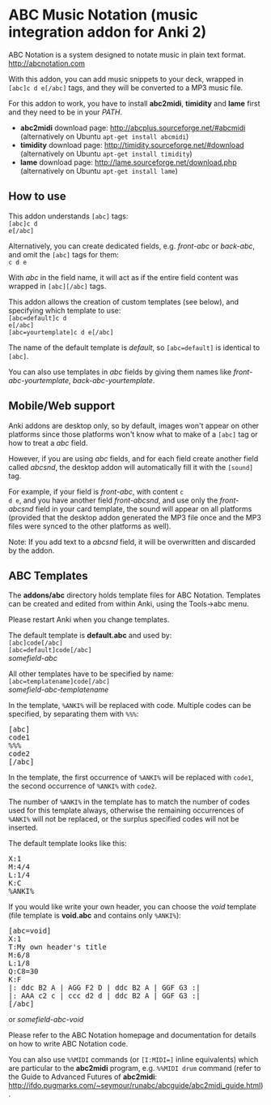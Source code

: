 ABC Music Notation (music integration addon for Anki 2)
=======================================================

ABC Notation is a system designed to notate music in plain text format. <a href="http://abcnotation.com" rel="nofollow">http://abcnotation.com</a>

With this addon, you can add music snippets to your deck, wrapped in <code>[abc]c d e[/abc]</code> tags, and they will be converted to a MP3 music file.

For this addon to work, you have to install <b>abc2midi</b>, <b>timidity</b> and <b>lame</b> first and they need to be in your <i>PATH</i>.

<ul>
<li><b>abc2midi</b> download page: <a href="http://abcplus.sourceforge.net/#abcmidi" rel="nofollow">http://abcplus.sourceforge.net/#abcmidi</a> (alternatively on Ubuntu <code>apt-get install abcmidi</code>)</li>
<li><b>timidity</b> download page: <a href="http://timidity.sourceforge.net/#download" rel="nofollow">http://timidity.sourceforge.net/#download</a> (alternatively on Ubuntu <code>apt-get install timidity</code>)</li>
<li><b>lame</b> download page: <a href="http://lame.sourceforge.net/download.php" rel="nofollow">http://lame.sourceforge.net/download.php</a> (alternatively on Ubuntu <code>apt-get install lame</code>)</li>
</ul>

How to use
----------

This addon understands <code>[abc]</code> tags:<br/>
<code>[abc]c d e[/abc]</code>

Alternatively, you can create dedicated fields, e.g. <i>front-abc</i> or <i>back-abc</i>, and omit the <code>[abc]</code> tags for them:<br/>
<code>c d e</code>

With <i>abc</i> in the field name, it will act as if the entire field content was wrapped in <code>[abc][/abc]</code> tags.

This addon allows the creation of custom templates (see below), and specifying which template to use:<br/>
<code>[abc=default]c d e[/abc]</code><br/>
<code>[abc=yourtemplate]c d e[/abc]</code>

The name of the default template is <i>default</i>, so <code>[abc=default]</code> is identical to <code>[abc]</code>.

You can also use templates in <i>abc</i> fields by giving them names like <i>front-abc-yourtemplate</i>, <i>back-abc-yourtemplate</i>.

Mobile/Web support
------------------

Anki addons are desktop only, so by default, images won't appear on other platforms since those platforms won't know what to make of a <code>[abc]</code> tag or how to treat a <i>abc</i> field.

However, if you are using <i>abc</i> fields, and for each field create another field called <i>abcsnd</i>, the desktop addon will automatically fill it with the <code>[sound]</code> tag.

For example, if your field is <i>front-abc</i>, with content <code>c d e</code>, and you have another field <i>front-abcsnd</i>, and use only the <i>front-abcsnd</i> field in your card template, the sound will appear on all platforms (provided that the desktop addon generated the MP3 file once and the MP3 files were synced to the other platforms as well).

Note: If you add text to a <i>abcsnd</i> field, it will be overwritten and discarded by the addon.

ABC Templates
-------------

The <b>addons/abc</b> directory holds template files for ABC Notation. Templates can be created and edited from within Anki, using the Tools-&gt;abc menu.

Please restart Anki when you change templates.

The default template is <b>default.abc</b> and used by:<br/>
<code>[abc]code[/abc]</code><br/>
<code>[abc=default]code[/abc]</code><br/>
<i>somefield-abc</i>

All other templates have to be specified by name:<br/>
<code>[abc=templatename]code[/abc]</code><br/>
<i>somefield-abc-templatename</i>

In the template, <code>%ANKI%</code> will be replaced with code. Multiple codes can be specified, by separating them with <code>%%%</code>:
<pre>[abc]
code1
%%%
code2
[/abc]</pre>

In the template, the first occurrence of <code>%ANKI%</code> will be replaced with <code>code1</code>, the second occurrence of <code>%ANKI%</code> with <code>code2</code>.

The number of <code>%ANKI%</code> in the template has to match the number of codes used for this template always, otherwise the remaining occurrences of <code>%ANKI%</code> will not be replaced, or the surplus specified codes will not be inserted.

The default template looks like this:
<pre>X:1
M:4/4
L:1/4
K:C
%ANKI%</pre>

If you would like write your own header, you can choose the <i>void</i> template (file template is <b>void.abc</b> and contains only <code>%ANKI%</code>):
<pre>[abc=void]
X:1
T:My own header's title
M:6/8
L:1/8
Q:C8=30
K:F
|: ddc B2 A | AGG F2 D | ddc B2 A | GGF G3 :|
|: AAA c2 c | ccc d2 d | ddc B2 A | GGF G3 :|
[/abc]</pre>
or
<i>somefield-abc-void</i>


Please refer to the ABC Notation homepage and documentation for details on how to write ABC Notation code.

You can also use <code>%%MIDI</code> commands (or <code>[I:MIDI=]</code> inline equivalents) which are particular to the <b>abc2midi</b> program, e.g. <code>%%MIDI drum</code> command (refer to the Guide to Advanced Futures of <b>abc2midi</b>: <a href="http://ifdo.pugmarks.com/~seymour/runabc/abcguide/abc2midi_guide.html" rel="nofollow">http://ifdo.pugmarks.com/~seymour/runabc/abcguide/abc2midi_guide.html</a>).
